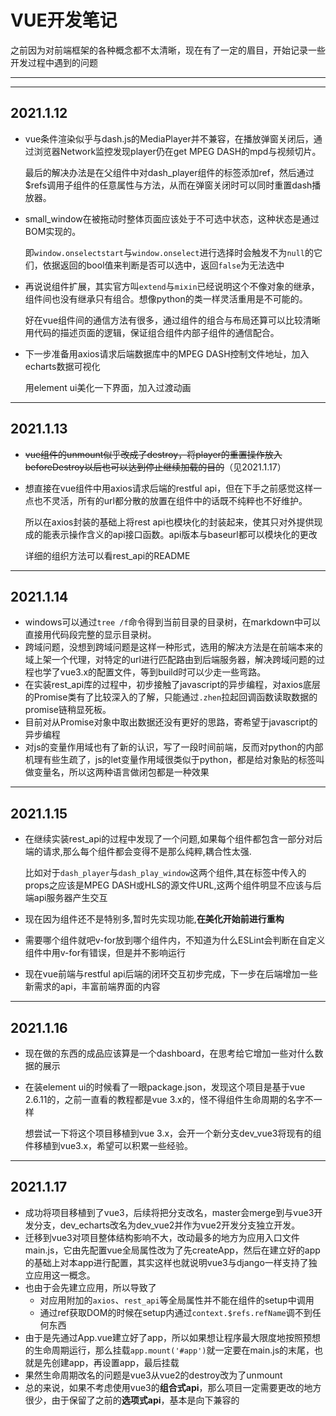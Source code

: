 # VUE开发笔记
之前因为对前端框架的各种概念都不太清晰，现在有了一定的眉目，开始记录一些开发过程中遇到的问题
***
***
## 2021.1.12
* vue条件渲染似乎与dash.js的MediaPlayer并不兼容，在播放弹窗关闭后，通过浏览器Network监控发现player仍在get MPEG DASH的mpd与视频切片。

  最后的解决办法是在父组件中对dash_player组件的标签添加ref，然后通过$refs调用子组件的任意属性与方法，从而在弹窗关闭时可以同时重置dash播放器。
* small_window在被拖动时整体页面应该处于不可选中状态，这种状态是通过BOM实现的。
  
  即`window.onselectstart`与`window.onselect`进行选择时会触发不为`null`的它们，依据返回的bool值来判断是否可以选中，返回`false`为无法选中
* 再说说组件扩展，其实官方叫`extend`与`mixin`已经说明这个不像对象的继承，组件间也没有继承只有组合。想像python的类一样灵活重用是不可能的。

  好在vue组件间的通信方法有很多，通过组件的组合与布局还算可以比较清晰用代码的描述页面的逻辑，保证组合组件内部子组件的通信配合。
* 下一步准备用axios请求后端数据库中的MPEG DASH控制文件地址，加入echarts数据可视化

  用element ui美化一下界面，加入过渡动画
***
## 2021.1.13
* ~~vue组件的unmount似乎改成了destroy，将player的重置操作放入beforeDestroy以后也可以达到停止继续加载的目的~~（见2021.1.17）
* 想直接在vue组件中用axios请求后端的restful api，但在下手之前感觉这样一点也不灵活，所有的url都分散的放置在组件中的话既不纯粹也不好维护。
  
  所以在axios封装的基础上将rest api也模块化的封装起来，使其只对外提供现成的能表示操作含义的api接口函数。api版本与baseurl都可以模块化的更改
  
  详细的组织方法可以看rest_api的README
***
## 2021.1.14
* windows可以通过`tree /f`命令得到当前目录的目录树，在markdown中可以直接用代码段完整的显示目录树。
* 跨域问题，没想到跨域问题是这样一种形式，选用的解决方法是在前端本来的域上架一个代理，对特定的url进行匹配路由到后端服务器，解决跨域问题的过程也学了vue3.x的配置文件，等到build时可以少走一些弯路。
* 在实装rest_api库的过程中，初步接触了javascript的异步编程，对axios底层的Promise类有了比较深入的了解，只能通过`.zhen`拉起回调函数读取数据的promise链稍显死板。
* 目前对从Promise对象中取出数据还没有更好的思路，寄希望于javascript的异步编程
* 对js的变量作用域也有了新的认识，写了一段时间前端，反而对python的内部机理有些生疏了，js的let变量作用域很类似于python，都是给对象贴的标签叫做变量名，所以这两种语言做闭包都是一种效果
***
## 2021.1.15
* 在继续实装rest_api的过程中发现了一个问题,如果每个组件都包含一部分对后端的请求,那么每个组件都会变得不是那么纯粹,耦合性太强.
  
  比如对于`dash_player`与`dash_play_window`这两个组件,其在标签中传入的props之应该是MPEG DASH或HLS的源文件URL,这两个组件明显不应该与后端api服务器产生交互
* 现在因为组件还不是特别多,暂时先实现功能,**在美化开始前进行重构**
* 需要哪个组件就吧v-for放到哪个组件内，不知道为什么ESLint会判断在自定义组件中用v-for有错误，但是并不影响运行
* 现在vue前端与restful api后端的闭环交互初步完成，下一步在后端增加一些新需求的api，丰富前端界面的内容
***
## 2021.1.16
* 现在做的东西的成品应该算是一个dashboard，在思考给它增加一些对什么数据的展示
* 在装element ui的时候看了一眼package.json，发现这个项目是基于vue 2.6.11的，之前一直看的教程都是vue 3.x的，怪不得组件生命周期的名字不一样

  想尝试一下将这个项目移植到vue 3.x，会开一个新分支dev_vue3将现有的组件移植到vue3.x，希望可以积累一些经验。
***
## 2021.1.17
* 成功将项目移植到了vue3，后续将把分支改名，master会merge到与vue3开发分支，dev_echarts改名为dev_vue2并作为vue2开发分支独立开发。
* 迁移到vue3对项目整体结构影响不大，改动最多的地方为应用入口文件main.js，它由先配置vue全局属性改为了先createApp，然后在建立好的app的基础上对本app进行配置，其实这样也就说明vue3与django一样支持了独立应用这一概念。
* 也由于会先建立应用，所以导致了
  * 对应用附加的`axios`、`rest_api`等全局属性并不能在组件的setup中调用
  * 通过ref获取DOM的时候在setup内通过`context.$refs.refName`调不到任何东西
* 由于是先通过App.vue建立好了app，所以如果想让程序最大限度地按照预想的生命周期运行，那么挂载`app.mount('#app')`就一定要在main.js的末尾，也就是先创建app，再设置app，最后挂载
* 果然生命周期改名的问题是vue3从vue2的destroy改为了unmount
* 总的来说，如果不考虑使用vue3的**组合式api**，那么项目一定需要更改的地方很少，由于保留了之前的**选项式api**，基本是向下兼容的